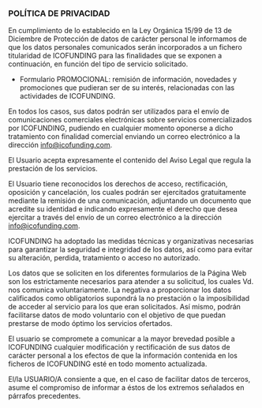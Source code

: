 ### POLÍTICA DE PRIVACIDAD


En cumplimiento de lo establecido en la Ley Orgánica 15/99 de 13 de Diciembre de Protección de datos de carácter personal le informamos de que los datos personales comunicados serán incorporados a un fichero titularidad de ICOFUNDING para las finalidades que se exponen a continuación, en función del tipo de servicio solicitado.

* Formulario PROMOCIONAL: remisión de información, novedades y promociones que pudieran ser de su interés, relacionadas con las actividades de ICOFUNDING.

En todos los casos, sus datos podrán ser utilizados para el envío de comunicaciones comerciales electrónicas sobre servicios comercializados por ICOFUNDING, pudiendo en cualquier momento oponerse a dicho tratamiento con finalidad comercial enviando un correo electrónico a la dirección info@icofunding.com.

El Usuario acepta expresamente el contenido del Aviso Legal que regula la prestación de los servicios.

El Usuario tiene reconocidos los derechos de acceso, rectificación, oposición y cancelación, los cuales podrán ser ejercitados gratuitamente mediante la remisión de una comunicación, adjuntando un documento que acredite su identidad e indicando expresamente el derecho que desea ejercitar a través del envío de un correo electrónico a la dirección info@icofunding.com.

ICOFUNDING ha adoptado las medidas técnicas y organizativas necesarias para garantizar la seguridad e integridad de los datos, así como para evitar su alteración, perdida, tratamiento o acceso no autorizado.

Los datos que se soliciten en los diferentes formularios de la Página Web son los estrictamente necesarios para atender a su solicitud, los cuales Vd. nos comunica voluntariamente. La negativa a proporcionar los datos calificados como obligatorios supondrá la no prestación o la imposibilidad de acceder al servicio para los que eran solicitados. Así mismo, podrán facilitarse datos de modo voluntario con el objetivo de que puedan prestarse de modo óptimo los servicios ofertados.

El usuario se compromete a comunicar a la mayor brevedad posible a ICOFUNDING cualquier modificación y rectificación de sus datos de carácter personal a los efectos de que la información contenida en los ficheros de ICOFUNDING esté en todo momento actualizada.

El/la USUARIO/A consiente a que, en el caso de facilitar datos de terceros, asume el compromiso de informar a éstos de los extremos señalados en párrafos precedentes.
